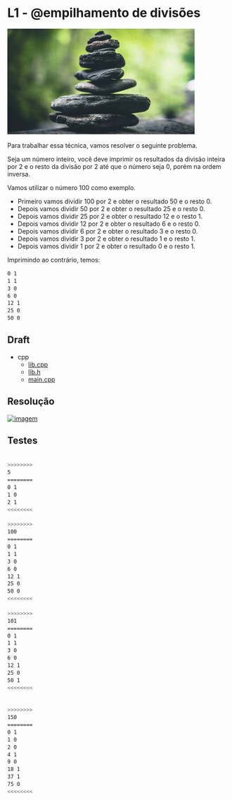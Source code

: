 # L1 - @empilhamento de divisões

![_](cover.jpg)

Para trabalhar essa técnica, vamos resolver o seguinte problema.

Seja um número inteiro, você deve imprimir os resultados da divisão inteira por 2 e o resto da divisão por 2 até que o número seja 0, porém na ordem inversa.

Vamos utilizar o número 100 como exemplo.

- Primeiro vamos dividir 100 por 2 e obter o resultado 50 e o resto 0.
- Depois vamos dividir 50 por 2 e obter o resultado 25 e o resto 0.
- Depois vamos dividir 25 por 2 e obter o resultado 12 e o resto 1.
- Depois vamos dividir 12 por 2 e obter o resultado 6 e o resto 0.
- Depois vamos dividir 6 por 2 e obter o resultado 3 e o resto 0.
- Depois vamos dividir 3 por 2 e obter o resultado 1 e o resto 1.
- Depois vamos dividir 1 por 2 e obter o resultado 0 e o resto 1.

Imprimindo ao contrário, temos:

```txt
0 1
1 1
3 0
6 0
12 1
25 0
50 0
```

## Draft

<!-- links .cache/draft -->
- cpp
  - [lib.cpp](.cache/draft/cpp/lib.cpp)
  - [lib.h](.cache/draft/cpp/lib.h)
  - [main.cpp](.cache/draft/cpp/main.cpp)
<!-- links -->

## Resolução

[![imagem](https://user-images.githubusercontent.com/4747652/267033420-04b92b31-5905-45ea-9cb6-f903681e7e20.png)](https://youtu.be/2n8w2yju6Sc)

## Testes

```bash

>>>>>>>>
5
========
0 1
1 0
2 1
<<<<<<<<

>>>>>>>>
100
========
0 1
1 1
3 0
6 0
12 1
25 0
50 0
<<<<<<<<

>>>>>>>>
101
========
0 1
1 1
3 0
6 0
12 1
25 0
50 1
<<<<<<<<


>>>>>>>>
150
========
0 1
1 0
2 0
4 1
9 0
18 1
37 1
75 0
<<<<<<<<

```
